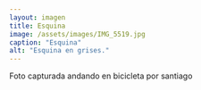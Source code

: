 ```yaml
---
layout: imagen
title: Esquina
image: /assets/images/IMG_5519.jpg
caption: "Esquina"
alt: "Esquina en grises."
---
```


Foto capturada andando en bicicleta por santiago